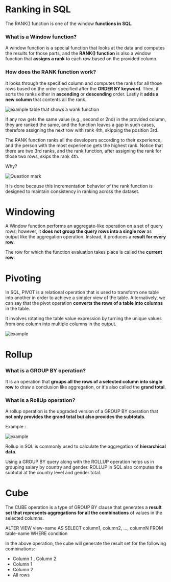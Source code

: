 # Ranking in SQL

The RANK() function is one of the window **functions in SQL**.

###  What is a Window function?

 A window function is a special function that looks at the data and computes the results for those parts, and the **RANK() function** is also a window function that **assigns a rank** to each row based on the provided column.


### How does the RANK function work?

It looks through the specified column and computes the ranks for all those rows based on the order specified after the **ORDER BY keyword**. Then, it sorts the ranks either in **ascending** or **descending** order. Lastly it **adds a new column** that contents all the rank.

![example table that shows a wank function](https://static.javatpoint.com/sqlserver/images/rank-function-in-sql-server2.png)

If any row gets the same value (e.g., second or 2nd) in the provided column, they are ranked the same, and the function leaves a gap in such cases, therefore assigning the next row with rank 4th, skipping the position 3rd.

The RANK function ranks all the developers according to their experience, and the person with the most experience gets the highest rank. Notice that there are two 3rd ranks, and the rank function, after assigning the rank for those two rows, skips the rank 4th.

Why?

![Question mark](https://gifsec.com/wp-content/uploads/2022/10/question-mark-1.gif)

It is done because this incrementation behavior of the rank function is designed to maintain consistency in ranking across the dataset.

# Windowing

A Window function performs an aggregate-like operation on a set of query rows; however, it **does not group the query rows into a single row** as output like the aggregation operation. Instead, it produces a **result for every row**.

The row for which the function evaluation takes place is called the **current row**.

# Pivoting

In SQL, PIVOT is a relational operation that is used to transform one table into another in order to achieve a simpler view of the table. Alternatively, we can say that the pivot operation **converts the rows of a table into columns** in the table. 

It involves rotating the table value expression by turning the unique values from one column into multiple columns in the output.

![example](https://s33046.pcdn.co/wp-content/uploads/2020/04/pivot-table-example.png)

# Rollup

### What is a GROUP BY operation?

It is an operation that **groups all the rows of a selected column into single row** to draw a conclusion like aggregation, or it's also called the **grand total**.

### What is a RollUp operation?

A rollup operation is the upgraded version of a GROUP BY operation that **not only provides the grand total but also provides the subtotals**.

Example :

![example](https://static.javatpoint.com/sqlserver/images/sql-server-rollup7.png)

Rollup in SQL is commonly used to calculate the aggregation of **hierarchical data**.

Using a GROUP BY query along with the ROLLUP operation helps us in grouping salary by country and gender. ROLLUP in SQL also computes the subtotal at the country level and gender total.

# Cube

The CUBE operation is a type of GROUP BY clause that generates a **result set that represents aggregations for all the combinations** of values in the selected columns.

ALTER VIEW view-name 
AS
  SELECT column1, column2, ..., columnN
    FROM table-name
   WHERE condition

In the above operation, the cube will generate the result set for the following combinations:

* Column 1 , Column 2
* Column 1
* Column 2
* All rows

